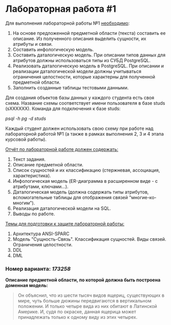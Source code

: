 # Лабораторная работа #1
Для выполнения лабораторной работы №1 <ins>необходимо</ins>:
1. На основе предложенной предметной области (текста) составить ее описание. Из полученного описания выделить сущности, их атрибуты и связи.
2. Составить инфологическую модель.
3. Составить даталогическую модель. При описании типов данных для атрибутов должны использоваться типы из СУБД PostgreSQL.
4. Реализовать даталогическую модель в PostgreSQL. При описании и реализации даталогической модели должны учитываться ограничения целостности, которые характерны для полученной предметной области.
5. Заполнить созданные таблицы тестовыми данными.

Для создания объектов базы данных у каждого студента есть своя схема. Название схемы соответствует имени пользователя в базе studs (sXXXXXX). Команда для подключения к базе studs:

_psql -h pg -d studs_ 

Каждый студент должен использовать свою схему при работе над лабораторной работой №1 (а также в рамках выполнения 2, 3 и 4 этапа курсовой работы).

<ins>Отчёт по лабораторной работе должен содержать:</ins>
1. Текст задания.
2. Описание предметной области.
3. Список сущностей и их классификацию (стержневая, ассоциация, характеристика).
4. Инфологическая модель (ER-диаграмма в расширенном виде - с атрибутами, ключами...).
5. Даталогическая модель (должна содержать типы атрибутов, вспомогательные таблицы для отображения связей "многие-ко-многим").
6. Реализация даталогической модели на SQL.
7. Выводы по работе.

<ins>Темы для подготовки к защите лабораторной работы:</ins>
1. Архитектура ANSI-SPARC
2. Модель "Сущность-Связь". Классификация сущностей. Виды связей. Ограничения целостности.
3. DDL
4. DML

### Номер варианта: _173258_

**Описание предметной области, по которой должна быть построена доменная модель:**

> Он объяснил, что из шести тысяч видов ящериц, существующих в мире, чуть больше дюжины передвигаются в вертикальном положении. И только четыре вида из них обитают в Латинской Америке. И, судя по окраске, данная ящерица может принадлежать только к одному виду из этих четырех.
